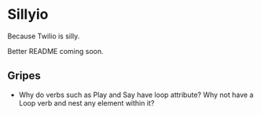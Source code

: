 Sillyio
=======
Because Twilio is silly.

Better README coming soon.

Gripes
------

* Why do verbs such as Play and Say have loop attribute? Why not have a Loop verb and nest any element within it?


